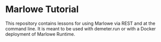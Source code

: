# Marlowe Tutorial

This repository contains lessons for using Marlowe via REST and at the command line. It is meant to be used with demeter.run or with a Docker deployment of Marlowe Runtime.

